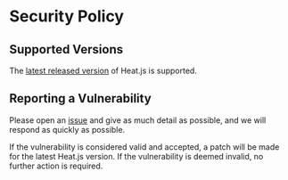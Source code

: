 # Security Policy

## Supported Versions

The [latest released version](https://github.com/williamtroup/Heat.js/releases) of Heat.js is supported.

## Reporting a Vulnerability

Please open an [issue](https://github.com/williamtroup/Heat.js/issues) and give as much detail as possible, and we will respond as quickly as possible.

If the vulnerability is considered valid and accepted, a patch will be made for the latest Heat.js version.
If the vulnerability is deemed invalid, no further action is required.
